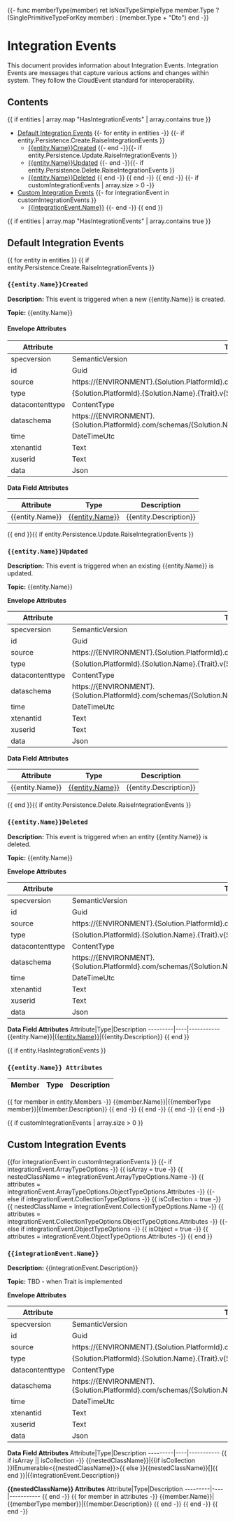 ﻿{{- func memberType(member)
   ret IsNoxTypeSimpleType member.Type ? (SinglePrimitiveTypeForKey member) : (member.Type + "Dto")
end -}}﻿
# Integration Events

This document provides information about Integration Events. Integration Events are messages that capture various actions and changes within system. They follow the CloudEvent standard for interoperability.

## Contents
{{ if entities | array.map "HasIntegrationEvents" | array.contains true }}
- [Default Integration Events](#default-integration-events)
{{- for entity in entities -}}
{{- if entity.Persistence.Create.RaiseIntegrationEvents }}
    - [{{entity.Name}}Created](#{{entity.Name}}Created)
{{- end -}}{{- if entity.Persistence.Update.RaiseIntegrationEvents }}
    - [{{entity.Name}}Updated](#{{entity.Name}}Updated)
{{- end -}}{{- if entity.Persistence.Delete.RaiseIntegrationEvents }}
    - [{{entity.Name}}Deleted](#{{entity.Name}}Deleted)
{{ end -}}
{{ end -}}
{{ end -}}
{{- if customIntegrationEvents | array.size > 0 -}}
- [Custom Integration Events](#custom-integration-events)
{{- for integrationEvent in customIntegrationEvents }}
    - [{{integrationEvent.Name}}](#{{integrationEvent.Name}})
{{- end -}}
{{ end }}

{{ if entities | array.map "HasIntegrationEvents" | array.contains true }}
## Default Integration Events

{{ for entity in entities }}
{{ if entity.Persistence.Create.RaiseIntegrationEvents }}
### `{{entity.Name}}Created`

**Description:**
This event is triggered when a new {{entity.Name}} is created.

**Topic:** {{entity.Name}}

#### Envelope Attributes

Attribute|Type|Example
---------|----|-------
specversion|SemanticVersion|1.0
id|Guid|0d02bba1-dbf3-4ba4-93c1-2e416ec0c88d
source|https://{ENVIRONMENT}.{Solution.PlatformId}.com/{Solution.Name}|https://{{if environment != null}}{{environment}}.{{ end }}{{solution.PlatformId}}.com/{{solution.Name}}
type|{Solution.PlatformId}.{Solution.Name}.{Trait}.v{Solution.Version}.{eventName}|{{solution.PlatformId}}.{{solution.Name}}.{{entity.Name}}.v{{solution.Version}}.{{entity.Name}}Created
datacontenttype|ContentType|application/json
dataschema|https://{ENVIRONMENT}.{Solution.PlatformId}.com/schemas/{Solution.Name}/{Trait}/v{Solution.Version}/{eventName}.json|https://{{if environment != null}}{{environment}}.{{ end }}{{solution.PlatformId}}.com/schemas/{{solution.Name}}/{{entity.Name}}/v{{solution.Version}}/{{entity.Name}}Created.json
time|DateTimeUtc|2023-10-10T12:11:10.5312500Z
xtenantid|Text|b22ee68e-327f-4550-a077-8fb8426071f5
xuserid|Text|e945e9f9-b0ba-435d-bfe7-8966abeb8763
data|Json|Data Field Attributes

**Data Field Attributes**

Attribute|Type|Description
---------|----|-----------
{{entity.Name}}|[{{entity.Name}}](#{{entity.Name}}-Attributes)|{{entity.Description}}
{{ end }}{{ if entity.Persistence.Update.RaiseIntegrationEvents }}
### `{{entity.Name}}Updated`

**Description:**
This event is triggered when an existing {{entity.Name}} is updated.

**Topic:** {{entity.Name}}

**Envelope Attributes**

Attribute|Type|Example
---------|----|-------
specversion|SemanticVersion|1.0
id|Guid|0d02bba1-dbf3-4ba4-93c1-2e416ec0c88d
source|https://{ENVIRONMENT}.{Solution.PlatformId}.com/{Solution.Name}|https://{{if environment != null}}{{environment}}.{{ end }}{{solution.PlatformId}}.com/{{solution.Name}}
type|{Solution.PlatformId}.{Solution.Name}.{Trait}.v{Solution.Version}.{eventName}|{{solution.PlatformId}}.{{solution.Name}}.{{entity.Name}}.v{{solution.Version}}.{{entity.Name}}Updated
datacontenttype|ContentType|application/json
dataschema|https://{ENVIRONMENT}.{Solution.PlatformId}.com/schemas/{Solution.Name}/{Trait}/v{Solution.Version}/{eventName}.json|https://{{if environment != null}}{{environment}}.{{ end }}{{solution.PlatformId}}.com/schemas/{{solution.Name}}/{{entity.Name}}/v{{solution.Version}}/{{entity.Name}}Updated.json
time|DateTimeUtc|2023-10-10T12:11:10.5312500Z
xtenantid|Text|b22ee68e-327f-4550-a077-8fb8426071f5
xuserid|Text|e945e9f9-b0ba-435d-bfe7-8966abeb8763
data|Json|Data Field Attributes

**Data Field Attributes**

Attribute|Type|Description
---------|----|-----------
{{entity.Name}}|[{{entity.Name}}](#{{entity.Name}}-Attributes)|{{entity.Description}}
{{ end }}{{ if entity.Persistence.Delete.RaiseIntegrationEvents }}
### `{{entity.Name}}Deleted`

**Description:**
This event is triggered when an entity {{entity.Name}} is deleted.

**Topic:** {{entity.Name}}

**Envelope Attributes**

Attribute|Type|Example
---------|----|-------
specversion|SemanticVersion|1.0
id|Guid|0d02bba1-dbf3-4ba4-93c1-2e416ec0c88d
source|https://{ENVIRONMENT}.{Solution.PlatformId}.com/{Solution.Name}|https://{{if environment != null}}{{environment}}.{{ end }}{{solution.PlatformId}}.com/{{solution.Name}}
type|{Solution.PlatformId}.{Solution.Name}.{Trait}.v{Solution.Version}.{eventName}|{{solution.PlatformId}}.{{solution.Name}}.{{entity.Name}}.v{{solution.Version}}.{{entity.Name}}Deleted
datacontenttype|ContentType|application/json
dataschema|https://{ENVIRONMENT}.{Solution.PlatformId}.com/schemas/{Solution.Name}/{Trait}/v{Solution.Version}/{eventName}.json|https://{{if environment != null}}{{environment}}.{{ end }}{{solution.PlatformId}}.com/schemas/{{solution.Name}}/{{entity.Name}}/v{{solution.Version}}/{{entity.Name}}Deleted.json
time|DateTimeUtc|2023-10-10T12:11:10.5312500Z
xtenantid|Text|b22ee68e-327f-4550-a077-8fb8426071f5
xuserid|Text|e945e9f9-b0ba-435d-bfe7-8966abeb8763
data|Json|Data Field Attributes

**Data Field Attributes**
Attribute|Type|Description
---------|----|-----------
{{entity.Name}}|[{{entity.Name}}](#{{entity.Name}}-Attributes)|{{entity.Description}}
{{ end }}

{{ if entity.HasIntegrationEvents }}

### `{{entity.Name}} Attributes`
Member|Type|Description
------|----|-----------
{{ for member in entity.Members -}}
{{member.Name}}|{{memberType member}}|{{member.Description}}
{{ end -}}
{{ end -}}
{{ end -}}
{{ end -}}

{{ if customIntegrationEvents | array.size > 0 }}
## Custom Integration Events
{{for integrationEvent in customIntegrationEvents }}
{{- if integrationEvent.ArrayTypeOptions -}}
{{ isArray = true -}}
{{ nestedClassName = integrationEvent.ArrayTypeOptions.Name -}}
{{ attributes = integrationEvent.ArrayTypeOptions.ObjectTypeOptions.Attributes -}}
{{- else if integrationEvent.CollectionTypeOptions -}}
{{ isCollection = true -}}
{{ nestedClassName = integrationEvent.CollectionTypeOptions.Name -}}
{{ attributes = integrationEvent.CollectionTypeOptions.ObjectTypeOptions.Attributes -}}
{{- else if integrationEvent.ObjectTypeOptions -}}
{{ isObject = true -}}
{{ attributes = integrationEvent.ObjectTypeOptions.Attributes -}}
{{ end }}



### `{{integrationEvent.Name}}`

**Description:**
{{integrationEvent.Description}}

**Topic:** TBD - when Trait is implemented

**Envelope Attributes**

Attribute|Type|Example
---------|----|-------
specversion|SemanticVersion|1.0
id|Guid|0d02bba1-dbf3-4ba4-93c1-2e416ec0c88d
source|https://{ENVIRONMENT}.{Solution.PlatformId}.com/{Solution.Name}|https://{{if environment != null}}{{environment}}.{{ end }}{{solution.PlatformId}}.com/{{solution.Name}}
type|{Solution.PlatformId}.{Solution.Name}.{Trait}.v{Solution.Version}.{eventName}|{{solution.PlatformId}}.{{solution.Name}}.{{Trait}}.v{{solution.Version}}.{{integrationEvent.Name}}
datacontenttype|ContentType|application/json
dataschema|https://{ENVIRONMENT}.{Solution.PlatformId}.com/schemas/{Solution.Name}/{Trait}/v{Solution.Version}/{eventName}.json|https://{{if environment != null}}{{environment}}.{{ end }}{{solution.PlatformId}}.com/schemas/{{solution.Name}}/TBD/v{{solution.Version}}/{{integrationEvent.Name}}.json
time|DateTimeUtc|2023-10-10T12:11:10.5312500Z
xtenantid|Text|b22ee68e-327f-4550-a077-8fb8426071f5
xuserid|Text|e945e9f9-b0ba-435d-bfe7-8966abeb8763
data|Json|Data Field Attributes

**Data Field Attributes**
Attribute|Type|Description
---------|----|-----------
{{ if isArray || isCollection -}}
{{nestedClassName}}|{{if isCollection }}IEnumerable\<{{nestedClassName}}>{{ else }}{{nestedClassName}}[]{{ end }}|{{integrationEvent.Description}}

**{{nestedClassName}} Attributes**
Attribute|Type|Description
---------|----|-----------
{{ end -}}
{{ for member in attributes -}}
{{member.Name}}|{{memberType member}}|{{member.Description}}
{{ end -}}
{{ end -}}
{{ end -}}